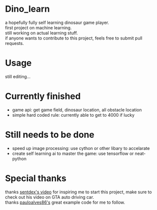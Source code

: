 Dino_learn  
==========
a hopefully fully self learning dinosaur game player.  
first project on machine learning.  
still working on actual learning stuff.    
if anyone wants to contribute to this project, feels free to submit pull requests.  

Usage
=====
still editing...

Currently finished
==================
* game api: get game field, dinosaur location, all obstacle location  
* simple hard coded rule: currently able to get to 4000 if lucky  

Still needs to be done  
======================
* speed up image processing: use cython or other libary to accelarate  
* create self learning ai to master the game: use tensorflow or neat-python  

Special thanks  
==============
thanks [sentdex's video](https://www.youtube.com/user/sentdex) for inspiring me to start this project, make sure to check out his video on GTA auto driving car.  
thanks [pauloalves86's](https://github.com/pauloalves86/go_dino) great example code for me to follow.  

